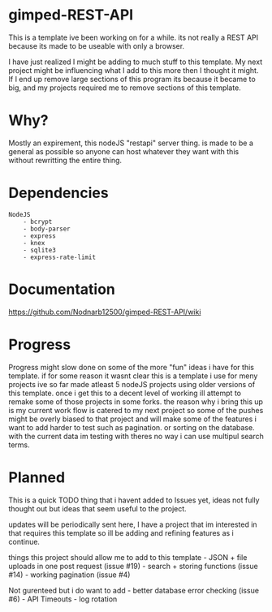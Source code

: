 # gimped-REST-API
This is a template ive been working on for a while. its not really a REST API because its made to be useable with only a browser.

I have just realized I might be adding to much stuff to this template. My next project might be influencing what I add to this more then I thought it might.
If I end up remove large sections of this program its because it became to big, and my projects required me to remove sections of this template.


# Why?
Mostly an expirement, this nodeJS "restapi" server thing. is made to be a general as possible so anyone can host whatever they want with this without rewritting the entire thing.


# Dependencies
    NodeJS
        - bcrypt
        - body-parser
        - express
        - knex
        - sqlite3
        - express-rate-limit

# Documentation

https://github.com/Nodnarb12500/gimped-REST-API/wiki

# Progress

Progress might slow done on some of the more "fun" ideas i have for this template. if for some reason it wasnt clear this is a template i use for meny projects ive so far made atleast 5 nodeJS projects using older versions of this template. once i get this to a decent level of working ill attempt to remake some of those projects in some forks. the reason why i bring this up is my current work flow is catered to my next project so some of the pushes might be overly biased to that project and will make some of the features i want to add harder to test such as pagination. or sorting on the database. with the current data im testing with theres no way i can use multipul search terms.


# Planned

This is a quick TODO thing that i havent added to Issues yet, ideas not fully thought out but ideas that seem useful to the project.

updates will be periodically sent here, I have a project that im interested in that requires this template so ill be adding and refining features as i continue.

things this project should allow me to add to this template
    - JSON + file uploads in one post request (issue #19)
    - search + storing functions (issue #14)
    - working pagination (issue #4)

Not gurenteed but i do want to add
    - better database error checking (issue #6)
    - API Timeouts
    - log rotation

    
